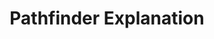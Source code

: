 ---
title: "Pathfinder Explanation"
permalink: /projects/pathfinder-explanation
layout: project
description: "This project is a visual way of understanding how the pathfinding algorithms A* Search and Dijkstra work. This projects walks the user through the step by step process of both algorithms."
image: "/assets/images/pathfinder_explanation.png"
technologies:
  - name: "Python"
    icon: "/assets/icons/python.svg"
  - name: "A* Search"
    icon: "/assets/icons/algorithm.svg"
  - name: "Dijkstra's Algorithm"
    icon: "/assets/icons/algorithm.svg"
  - name: "Tkinter"
    icon: "/assets/icons/package.svg"
github: "https://github.com/GWStuart/PythonProjects/tree/main/Pathfinder-Explanation"
features:
  - text: "Support A* Seach and Dijkstra's Algorithm"
  - text: "Programmed in Python using Tkinter as a GUI"
  - text: "Allows the user to see each step of the process"
  - text: "The program alows the user to clearly see:"
    subfeatures:
      - "The direction of shortest return"
      - "Step count"
      - "Value of the heuristic function"
      - "Total cost value of the given cell"
# screenshots:
order: 3
---